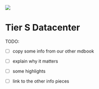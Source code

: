 ![](img/tiers_datacenter.png)

# Tier S Datacenter

TODO:

- [ ] copy some info from our other mdbook
- [ ] explain why it matters
- [ ] some highlights
- [ ] link to the other info pieces

